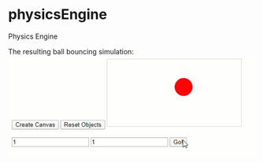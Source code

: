 # physicsEngine
Physics Engine

The resulting ball bouncing simulation:
![Ball Bouncing on HTML5 Canvas](https://raw.githubusercontent.com/pacificlion/physicsEngine/Feature-Canvas-POC/canvas_ball_bouncing.gif)
